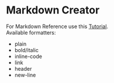# Markdown Creator
For Markdown Reference use this [Tutorial](https://www.markdownguide.org/basic-syntax/).  
Available formatters:
- plain
- bold/italic
- inline-code
- link
- header 
- new-line